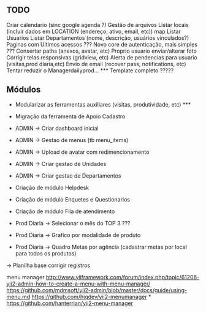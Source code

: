 TODO
--------------------
Criar calendario (sinc google agenda ?)
Gestão de arquivos
Listar locais (incluir dados em LOCATION (endereço, ativo, email, etc)) map
Listar Usuarios
Listar Departamentos (nome, descrição, usuários vinculados?)
Paginas com Ultimos acessos ???
Novo core de autenticação, mais simples ???
Consertar paths (anexos, avatar, etc)
Proprio usuario enviar/alterar foto
Corrigir telas responsivas (gridview, etc)
Alerta de pendencias para usuario (visitas,prod diaria,etc)
Envio de email (recover pass, notifications, etc)
Tentar reduzir o Managerdailyprod... ***
Template completo ?????

Módulos
--------------------
- Modularizar as ferramentas auxiliares (visitas, produtividade, etc) ***
- Migração da ferramenta de Apoio Cadastro
- ADMIN -> Criar dashboard inicial
- ADMIN -> Gestao de menus (tb menu_items)
- ADMIN -> Upload de avatar com redimencionamento
- ADMIN -> Criar gestao de Unidades
- ADMIN -> Criar gestao de Departamentos
- Criação de módulo Helpdesk
- Criação de módulo Enquetes e Questionarios
- Criação de módulo Fila de atendimento

- Prod Diaria -> Selecionar o mês do TOP 3 ???
- Prod Diaria -> Grafico por modalidade de produto
- Prod Diaria -> Quadro Metas por agência (cadastrar metas por local para todos os produtos)

-> Planilha base corrigir registros

menu manager
http://www.yiiframework.com/forum/index.php/topic/61206-yii2-admin-how-to-create-a-menu-with-menu-manager/
https://github.com/mdmsoft/yii2-admin/blob/master/docs/guide/using-menu.md
https://github.com/hiqdev/yii2-menumanager *
https://github.com/hanterrian/yii2-menu-manager

